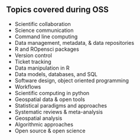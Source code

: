 ## Topics covered during OSS

- Scientific collaboration
- Science communication
- Command line computing
- Data management, metadata, & data repositories
- R and ROpensci packages
- Version control
- Ticket tracking
- Data manipulation in R
- Data models, databases, and SQL
- Software design, object oriented programming
- Workflows
- Scientific computing in python
- Geospatial data & open tools
- Statistical paradigms and approaches
- Systematic reviews & meta-analysis
- Geospatial analysis
- Algorithmic approaches
- Open source & open science

